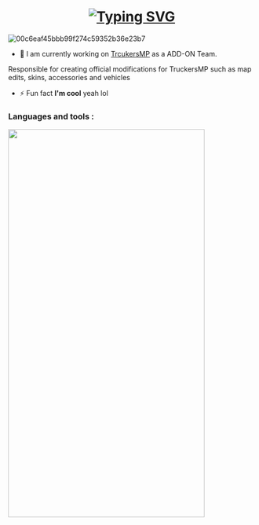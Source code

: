 
<h1 align="center">
  <a href="https://git.io/typing-svg">
    <img src="https://readme-typing-svg.demolab.com?font=Fira+Code&size=30&pause=1000&color=001BF7&vCenter=true&random=false&width=460&height=100&lines=Hey+there%F0%9F%91%8B;I+am+3vfi.Developer" alt="Typing SVG" /></a>
</a>
</h1>

 ![00c6eaf45bbb99f274c59352b36e23b7](https://github.com/3vfi-dev/3vfi-dev/assets/123122023/8fb8117e-b0cd-4ea4-bfc1-8c6c7b7ecd58)

 
- 🔭 I am currently working on [TrcukersMP](https://truckersmp.com/) as a ADD-ON Team.
 
Responsible for creating official modifications for TruckersMP such as map edits, skins, accessories and vehicles

- ⚡ Fun fact **I'm cool** yeah lol


<h3 align="left">Languages and tools :</h3>

<img src="![ISO_C++_Logo svg](https://github.com/3vfi-dev/3vfi-dev/assets/123122023/5681abf5-f8cb-4557-a3d1-0b1f861c3d36)" width="400" height="790">
